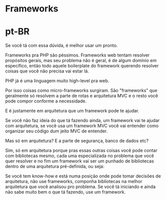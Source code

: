 # Frameworks

# pt-BR

Se você tá com essa dúvida, é melhor usar um pronto.

Frameworks pra PHP são péssimos. Frameworks web tentam resolver propósitos gerais, mas seu problema não é geral, é de algum domínio em específico, então todo aquele boilerplate do framework querendo resolver coisas que você não precisa vai estar lá.

PHP já é uma linguagem muito high-level pra web.

Por isso coisas como micro-frameworks surgiram. São "frameworks" que geralmente só resolvem a parte de rotas e arquitetura MVC e o resto você pode compor conforme a necessidade.

E é justamente em arquitetura que um framework pode te ajudar.

Se você não faz ideia do que tá fazendo ainda, um framework vai te ajudar com arquitetura, se você usa um framework MVC você vai entender como organizar seu código dum jeito MVC de entender.

Mas só em arquitetura? E a parte de segurança, banco de dados etc?

Sim, só em arquitetura porque pras essas outras coisas você pode contar com bibliotecas mesmo, cada uma especializada no problema que você quer resolver e no fim um framework vai ser um punhado de bibliotecas dentro de uma arquitetura pré-definida, ou seja:

Se você tem know-how e está numa posição onde pode tomar decisões de arquitetura, não use frameworks, componha bibliotecas na melhor arquitetura que você analisou pro problema.
Se você tá iniciando e ainda não sabe muito bem o que tá fazendo, use um framework.
